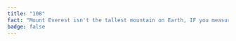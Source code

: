 ```yaml
---
title: "108"
fact: "Mount Everest isn't the tallest mountain on Earth, IF you measure from the Earth's core. Chimborazo in South America is about 2000 meters taller."
badge: false
---
```

